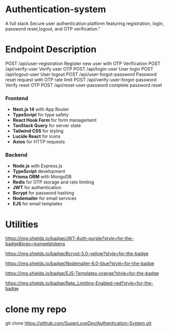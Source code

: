 # Authentication-system

A full stack Secure user authentication platform featuring registration, login, password reset,logout, and OTP verification.”

# Endpoint Description

POST /api/user-registration Register new user with OTP Verification
POST /api/verify-user Verify user OTP
POST /api/login-user User login
POST /api/logout-user User logout
POST /api/user-forgot-password Password reset request with OTP rate limit
POST /api/verify-user-forgot-password Verify reset OTP
POST /api/reset-user-password complete password reset

### **Frontend**

- **Next.js 14** with App Router
- **TypeScript** for type safety
- **React Hook Form** for form management
- **TanStack Query** for server state
- **Tailwind CSS** for styling
- **Lucide React** for icons
- **Axios** for HTTP requests

### **Backend**

- **Node.js** with Express.js
- **TypeScript** development
- **Prisma ORM** with MongoDB
- **Redis** for OTP storage and rate limiting
- **JWT** for authentication
- **Bcrypt** for password hashing
- **Nodemailer** for email services
- **EJS** for email templates

# Utilities

https://img.shields.io/badge/JWT-Auth-purple?style=for-the-badge&logo=jsonwebtokens

https://img.shields.io/badge/Bcrypt-5.0-yellow?style=for-the-badge

https://img.shields.io/badge/Nodemailer-6.0-blue?style=for-the-badge

https://img.shields.io/badge/EJS-Templates-orange?style=for-the-badge

https://img.shields.io/badge/Rate_Limiting-Enabled-red?style=for-the-badge

# clone my repo

git clone https://github.com/SuperLoveDev/Authentication-System.git
